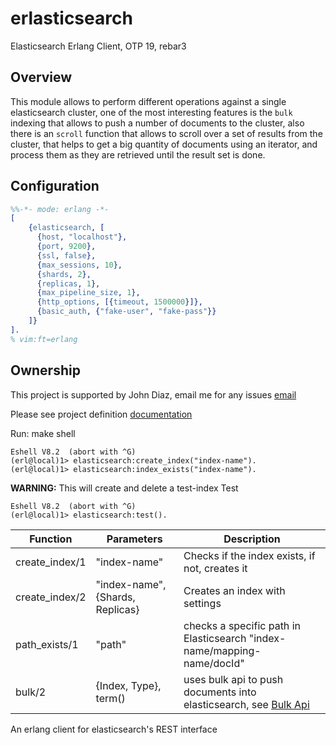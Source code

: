 # erlasticsearch

Elasticsearch Erlang Client, OTP 19, rebar3

## Overview

This module allows to perform different operations against a single elasticsearch cluster, 
one of the most interesting features is the `bulk` indexing that allows to push a number 
of documents to the cluster, also there is an `scroll` function that allows to scroll over
a set of results from the cluster, that helps to get a big quantity of documents using an
iterator, and process them as they are retrieved until the result set is done.

## Configuration
```erlang
%%-*- mode: erlang -*-
[
    {elasticsearch, [
      {host, "localhost"},
      {port, 9200},
      {ssl, false},
      {max_sessions, 10},
      {shards, 2},
      {replicas, 1},
      {max_pipeline_size, 1},
      {http_options, [{timeout, 1500000}]},
      {basic_auth, {"fake-user", "fake-pass"}}
    ]}
].
% vim:ft=erlang
```

## Ownership

This project is supported by John Diaz, email me for any issues [email][email]

Please see project definition [documentation][api-documentation]

Run:
    make shell
    
    Eshell V8.2  (abort with ^G)
    (erl@local)1> elasticsearch:create_index("index-name").
    (erl@local)1> elasticsearch:index_exists("index-name").

**WARNING:**  This will create and delete a test-index
    Test
    
    Eshell V8.2  (abort with ^G)
    (erl@local)1> elasticsearch:test().
    

Function | Parameters | Description
----- | ----------- | --------
create_index/1 | "index-name" | Checks if the index exists, if not, creates it
create_index/2 | "index-name", {Shards, Replicas}  | Creates an index with settings
path_exists/1 | "path" | checks a specific path in Elasticsearch "index-name/mapping-name/docId"
bulk/2 | {Index, Type}, term() | uses bulk api to push documents into elasticsearch, see [Bulk Api](https://www.elastic.co/guide/en/elasticsearch/reference/2.4/docs-bulk.html)


An erlang client for elasticsearch's REST interface

[email]: mailto:clientes@desarrollowebmedellin.com
[api-documentation]: https://elpaisa.github.io/erlastic/
